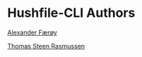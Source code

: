 Hushfile-CLI Authors
====================

[Alexander Færøy](mailto:ahf@0x90.dk)

[Thomas Steen Rasmussen](mailto:hushfile@hushfile.it)
